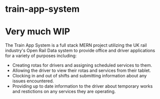 # train-app-system
 
# Very much WIP  

The Train App System is a full stack MERN project utilizing the UK rail industry's Open Rail Data system to provide office and driver applications for a variety of purposes including:  

- Creating rotas for drivers and assigning scheduled services to them.
- Allowing the driver to view their rotas and services from their tablet.
- Clocking in and out of shifts and submitting information about any issues encountered.
- Providing up to date information to the driver about temporary works and restictions on any services they are operating.  

